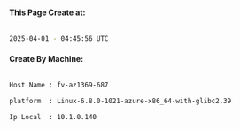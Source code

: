 
   
#### This Page Create at:

```bash

2025-04-01 - 04:45:56 UTC

```

#### Create By Machine:

```bash

Host Name : fv-az1369-687

platform  : Linux-6.8.0-1021-azure-x86_64-with-glibc2.39

Ip Local  : 10.1.0.140

```


